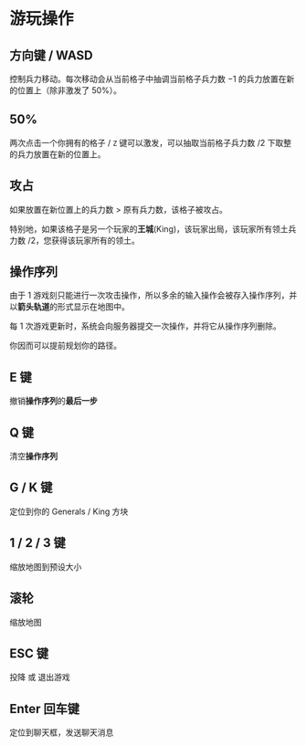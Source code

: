 # 游玩操作

## 方向键 / WASD

控制兵力移动。每次移动会从当前格子中抽调当前格子兵力数 $-1$ 的兵力放置在新的位置上（除非激发了 50%）。

## 50%

两次点击一个你拥有的格子 / `Z` 键可以激发，可以抽取当前格子兵力数 $/2$ 下取整的兵力放置在新的位置上。

## 攻占

如果放置在新位置上的兵力数 > 原有兵力数，该格子被攻占。

特别地，如果该格子是另一个玩家的**王城**(King)，该玩家出局，该玩家所有领土兵力数 $/2$，您获得该玩家所有的领土。

## 操作序列

由于 1 游戏刻只能进行一次攻击操作，所以多余的输入操作会被存入操作序列，并以**箭头轨道**的形式显示在地图中。

每 1 次游戏更新时，系统会向服务器提交一次操作，并将它从操作序列删除。

你因而可以提前规划你的路径。

## E 键

撤销**操作序列**的**最后一步**

## Q 键

清空**操作序列**

## G / K 键

定位到你的 Generals / King 方块

## 1 / 2 / 3 键

缩放地图到预设大小

## 滚轮

缩放地图

## ESC 键

投降 或 退出游戏

## Enter 回车键

定位到聊天框，发送聊天消息
